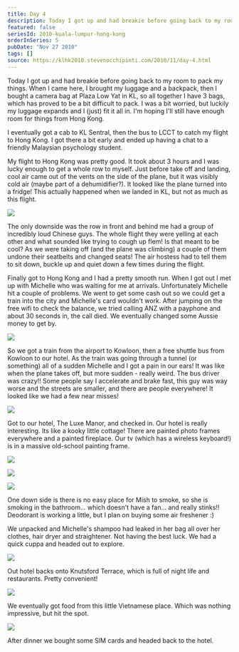 ```yaml
---
title: Day 4
description: Today I got up and had breakie before going back to my room to pack my things. When I came here, I brought my luggage and a backpack, then I...
featured: false
seriesId: 2010-kuala-lumpur-hong-kong
orderInSeries: 5
pubDate: "Nov 27 2010"
tags: []
source: https://klhk2010.stevenocchipinti.com/2010/11/day-4.html
---
```


Today I got up and had breakie before going back to my room to pack my things. When I came here, I brought my luggage and a backpack, then I bought a camera bag at Plaza Low Yat in KL, so all together I have 3 bags, which has proved to be a bit difficult to pack. I was a bit worried, but luckily my luggage expands and I (just) fit it all in. I'm hoping I'll still have enough room for things from Hong Kong.

I eventually got a cab to KL Sentral, then the bus to LCCT to catch my flight to Hong Kong. I got there a bit early and ended up having a chat to a friendly Malaysian psychology student.

My flight to Hong Kong was pretty good. It took about 3 hours and I was lucky enough to get a whole row to myself. Just before take off and landing, cool air came out of the vents on the side of the plane, but it was visibly cold air (maybe part of a dehumidifier?). It looked like the plane turned into a fridge! This actually happened when we landed in KL, but not as much as this flight.

[![](https://4.bp.blogspot.com/_l2YQkMP1pOU/TPHZmNmRvaI/AAAAAAAAAm0/sWnmF-dVi0w/s320/P1010066.JPG)](https://4.bp.blogspot.com/_l2YQkMP1pOU/TPHZmNmRvaI/AAAAAAAAAm0/sWnmF-dVi0w/s1600/P1010066.JPG)

The only downside was the row in front and behind me had a group of incredibly loud Chinese guys. The whole flight they were yelling at each other and what sounded like trying to cough up flem! Is that meant to be cool? As we were taking off (and the plane was climbing) a couple of them undone their seatbelts and changed seats! The air hostess had to tell them to sit down, buckle up and quiet down a few times during the flight.

Finally got to Hong Kong and I had a pretty smooth run. When I got out I met up with Michelle who was waiting for me at arrivals. Unfortunately Michelle hit a couple of problems. We went to get some cash out so we could get a train into the city and Michelle's card wouldn't work. After jumping on the free wifi to check the balance, we tried calling ANZ with a payphone and about 30 seconds in, the call died. We eventually changed some Aussie money to get by.

[![](https://4.bp.blogspot.com/_l2YQkMP1pOU/TPHZrHmdsRI/AAAAAAAAAm4/nmVz8xGD7x8/s320/P1010073.JPG)](https://4.bp.blogspot.com/_l2YQkMP1pOU/TPHZrHmdsRI/AAAAAAAAAm4/nmVz8xGD7x8/s1600/P1010073.JPG)

So we got a train from the airport to Kowloon, then a free shuttle bus from Kowloon to our hotel. As the train was going through a tunnel (or something) all of a sudden Michelle and I got a pain in our ears! It was like when the plane takes off, but more sudden - really weird. The bus driver was crazy!! Some people say I accelerate and brake fast, this guy was way worse and the streets are smaller, and there are people everywhere! It looked like we had a few near misses!

[![](https://2.bp.blogspot.com/_l2YQkMP1pOU/TPHZzdH4yCI/AAAAAAAAAm8/3X7OpZ7P058/s320/P1010075.JPG)](https://2.bp.blogspot.com/_l2YQkMP1pOU/TPHZzdH4yCI/AAAAAAAAAm8/3X7OpZ7P058/s1600/P1010075.JPG)

Got to our hotel, The Luxe Manor, and checked in. Our hotel is really interesting. Its like a kooky little cottage! There are painted photo frames everywhere and a painted fireplace. Our tv (which has a wireless keyboard!) is in a massive old-school painting frame.

[![](https://2.bp.blogspot.com/_l2YQkMP1pOU/TPHaxygdG9I/AAAAAAAAAnU/dJ78gbhW1q8/s320/P1010103.JPG)](https://2.bp.blogspot.com/_l2YQkMP1pOU/TPHaxygdG9I/AAAAAAAAAnU/dJ78gbhW1q8/s1600/P1010103.JPG)

[![](https://3.bp.blogspot.com/_l2YQkMP1pOU/TPHaENc1skI/AAAAAAAAAnE/5228v8Kp0UI/s320/P1010080.JPG)](https://3.bp.blogspot.com/_l2YQkMP1pOU/TPHaENc1skI/AAAAAAAAAnE/5228v8Kp0UI/s1600/P1010080.JPG)

[![](https://3.bp.blogspot.com/_l2YQkMP1pOU/TPHZ7_OAIlI/AAAAAAAAAnA/f8NAiNL8f0A/s320/P1010079.JPG)](https://3.bp.blogspot.com/_l2YQkMP1pOU/TPHZ7_OAIlI/AAAAAAAAAnA/f8NAiNL8f0A/s1600/P1010079.JPG)

One down side is there is no easy place for Mish to smoke, so she is smoking in the bathroom... which doesn't have a fan... and really stinks!!  
Deodorant is working a little, but I plan on buying some air freshener :)

We unpacked and Michelle's shampoo had leaked in her bag all over her clothes, hair dryer and straightener. Not having the best luck. We had a quick cuppa and headed out to explore.

[![](https://3.bp.blogspot.com/_l2YQkMP1pOU/TPHaoze1aWI/AAAAAAAAAnQ/XBlswd4oBbA/s320/P1010100.JPG)](https://3.bp.blogspot.com/_l2YQkMP1pOU/TPHaoze1aWI/AAAAAAAAAnQ/XBlswd4oBbA/s1600/P1010100.JPG)

Out hotel backs onto Knutsford Terrace, which is full of night life and restaurants. Pretty convenient!

[![](https://2.bp.blogspot.com/_l2YQkMP1pOU/TPHaa7ylR0I/AAAAAAAAAnI/aEcBiLDeL6g/s320/P1010095.JPG)](https://2.bp.blogspot.com/_l2YQkMP1pOU/TPHaa7ylR0I/AAAAAAAAAnI/aEcBiLDeL6g/s1600/P1010095.JPG)

We eventually got food from this little Vietnamese place. Which was nothing impressive, but hit the spot.

[![](https://4.bp.blogspot.com/_l2YQkMP1pOU/TPHajUMoBgI/AAAAAAAAAnM/yQfVmXPKY74/s320/P1010099.JPG)](https://4.bp.blogspot.com/_l2YQkMP1pOU/TPHajUMoBgI/AAAAAAAAAnM/yQfVmXPKY74/s1600/P1010099.JPG)

After dinner we bought some SIM cards and headed back to the hotel.
